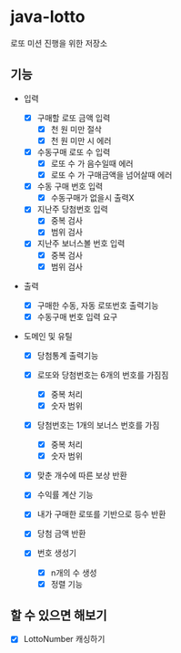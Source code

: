 # java-lotto
로또 미션 진행을 위한 저장소

## 기능
- 입력
    - [X] 구매할 로또 금액 입력
        - [X] 천 원 미만 절삭
        - [x] 천 원 미만 시 에러
    - [x] 수동구매 로또 수 입력
        - [x] 로또 수 가 음수일때 에러
        - [x] 로또 수 가 구매금액을 넘어살때 에러
    - [x] 수동 구매 번호 입력
        - [X] 수동구매가 없을시 출력X
    - [x] 지난주 당첨번호 입력
        - [X] 중복 검사
        - [X] 범위 검사
    - [x] 지난주 보너스볼 번호 입력
        - [X] 중복 검사
        - [X] 범위 검사
    
- 출력
    - [x] 구매한 수동, 자동 로또번호 출력기능
    - [x] 수동구매 번호 입력 요구

- 도메인 및 유틸

    - [x] 당첨통계 출력기능

    - [x] 로또와 당첨번호는 6개의 번호를 가짐짐
        - [x] 중복 처리
        - [x] 숫자 범위 

    - [x] 당첨번호는 1개의 보너스 번호를 가짐
        - [x] 중복 처리
        - [x] 숫자 범위
    - [x] 맞춘 개수에 따른 보상 반환

    - [x] 수익률 계산 기능

    - [x] 내가 구매한 로또를 기반으로 등수 반환
    - [x] 당첨 금액 반환

    - [X] 번호 생성기
        - [X] n개의 수 생성
        - [X] 정렬 기능

## 할 수 있으면 해보기

- [x] LottoNumber 캐싱하기

